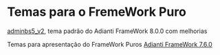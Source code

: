 # Temas para o FremeWork Puro
[adminbs5_v2](template/adminbs5_v2.md), tema padrão do Adianti FrameWork 8.0.0 com melhorias


Temas para apresentação do FrameWork Puros [Adianti FrameWork 7.6.0](framework_puro_ad76.md) 